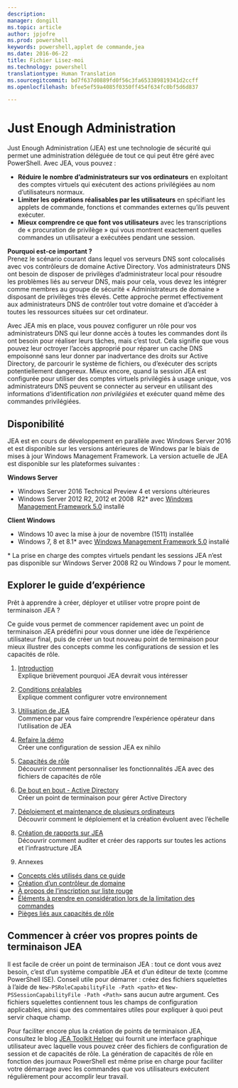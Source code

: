 ```yaml
---
description: 
manager: dongill
ms.topic: article
author: jpjofre
ms.prod: powershell
keywords: powershell,applet de commande,jea
ms.date: 2016-06-22
title: Fichier Lisez-moi
ms.technology: powershell
translationtype: Human Translation
ms.sourcegitcommit: bd7f637d0889fd0f56c3fa653389819341d2ccff
ms.openlocfilehash: bfee5ef59a4085f0350ff454f634fc0bf5d6d837

---
```


# Just Enough Administration
Just Enough Administration (JEA) est une technologie de sécurité qui permet une administration déléguée de tout ce qui peut être géré avec PowerShell.
Avec JEA, vous pouvez :
- **Réduire le nombre d’administrateurs sur vos ordinateurs** en exploitant des comptes virtuels qui exécutent des actions privilégiées au nom d’utilisateurs normaux.
- **Limiter les opérations réalisables par les utilisateurs** en spécifiant les applets de commande, fonctions et commandes externes qu’ils peuvent exécuter.
- **Mieux comprendre ce que font vos utilisateurs** avec les transcriptions de « procuration de privilège » qui vous montrent exactement quelles commandes un utilisateur a exécutées pendant une session.

**Pourquoi est-ce important ?**  
Prenez le scénario courant dans lequel vos serveurs DNS sont colocalisés avec vos contrôleurs de domaine Active Directory.
Vos administrateurs DNS ont besoin de disposer de privilèges d’administrateur local pour résoudre les problèmes liés au serveur DNS, mais pour cela, vous devez les intégrer comme membres au groupe de sécurité « Administrateurs de domaine » disposant de privilèges très élevés.
Cette approche permet effectivement aux administrateurs DNS de contrôler tout votre domaine et d’accéder à toutes les ressources situées sur cet ordinateur.

Avec JEA mis en place, vous pouvez configurer un rôle pour vos administrateurs DNS qui leur donne accès à toutes les commandes dont ils ont besoin pour réaliser leurs tâches, mais c’est tout.
Cela signifie que vous pouvez leur octroyer l’accès approprié pour réparer un cache DNS empoisonné sans leur donner par inadvertance des droits sur Active Directory, de parcourir le système de fichiers, ou d’exécuter des scripts potentiellement dangereux.
Mieux encore, quand la session JEA est configurée pour utiliser des comptes virtuels privilégiés à usage unique, vos administrateurs DNS peuvent se connecter au serveur en utilisant des informations d’identification *non privilégiées* et exécuter quand même des commandes privilégiées.

## Disponibilité
JEA est en cours de développement en parallèle avec Windows Server 2016 et est disponible sur les versions antérieures de Windows par le biais de mises à jour Windows Management Framework.
La version actuelle de JEA est disponible sur les plateformes suivantes :

**Windows Server**
- Windows Server 2016 Technical Preview 4 et versions ultérieures
- Windows Server 2012 R2, 2012 et 2008  R2\* avec [Windows Management Framework 5.0](https://www.microsoft.com/en-us/download/details.aspx?id=50395) installé

**Client Windows**
- Windows 10 avec la mise à jour de novembre (1511) installée
- Windows 7, 8 et 8.1\* avec [Windows Management Framework 5.0](https://www.microsoft.com/en-us/download/details.aspx?id=50395) installé

\* La prise en charge des comptes virtuels pendant les sessions JEA n’est pas disponible sur Windows Server 2008 R2 ou Windows 7 pour le moment.


## Explorer le guide d’expérience
Prêt à apprendre à créer, déployer et utiliser votre propre point de terminaison JEA ?

Ce guide vous permet de commencer rapidement avec un point de terminaison JEA prédéfini pour vous donner une idée de l’expérience utilisateur final, puis de créer un tout nouveau point de terminaison pour mieux illustrer des concepts comme les configurations de session et les capacités de rôle.

1.  [Introduction](introduction.md)   
Explique brièvement pourquoi JEA devrait vous intéresser

2.  [Conditions préalables](prerequisites.md)  
Explique comment configurer votre environnement

3.  [Utilisation de JEA](using-jea.md)  
Commence par vous faire comprendre l’expérience opérateur dans l’utilisation de JEA

4.  [Refaire la démo](remake-the-demo-endpoint.md)  
Créer une configuration de session JEA ex nihilo

5.  [Capacités de rôle](role-capabilities.md)  
Découvrir comment personnaliser les fonctionnalités JEA avec des fichiers de capacités de rôle

6.  [De bout en bout - Active Directory](end-to-end---active-directory.md)  
Créer un point de terminaison pour gérer Active Directory

7.  [Déploiement et maintenance de plusieurs ordinateurs](multi-machine-deployment-and-maintenance.md)  
Découvrir comment le déploiement et la création évoluent avec l’échelle

8.  [Création de rapports sur JEA](reporting-on-jea.md)  
Découvrir comment auditer et créer des rapports sur toutes les actions et l’infrastructure JEA

9.  Annexes
  - [Concepts clés utilisés dans ce guide](key-concepts-used-throughout-this-guide.md)  
  -  [Création d’un contrôleur de domaine](creating-a-domain-controller.md)  
  -  [À propos de l’inscription sur liste rouge](on-blacklisting.md)  
  -  [Éléments à prendre en considération lors de la limitation des commandes](considerations-when-limiting-commands.md)  
  -  [Pièges liés aux capacités de rôle](common-role-capability-pitfalls.md)

## Commencer à créer vos propres points de terminaison JEA
Il est facile de créer un point de terminaison JEA : tout ce dont vous avez besoin, c’est d’un système compatible JEA et d’un éditeur de texte (comme PowerShell ISE).
Conseil utile pour démarrer : créez des fichiers squelettes à l’aide de `New-PSRoleCapabilityFile -Path <path>` et `New-PSSessionCapabilityFile -Path <Path>` sans aucun autre argument.
Ces fichiers squelettes contiennent tous les champs de configuration applicables, ainsi que des commentaires utiles pour expliquer à quoi peut servir chaque champ.

Pour faciliter encore plus la création de points de terminaison JEA, consultez le blog [JEA Toolkit Helper](http://blogs.technet.com/b/privatecloud/archive/2015/12/20/introducing-the-updated-jea-helper-tool.aspx) qui fournit une interface graphique utilisateur avec laquelle vous pouvez créer des fichiers de configuration de session et de capacités de rôle.
La génération de capacités de rôle en fonction des journaux PowerShell est même prise en charge pour faciliter votre démarrage avec les commandes que vos utilisateurs exécutent régulièrement pour accomplir leur travail.




<!--HONumber=Jul16_HO4-->


